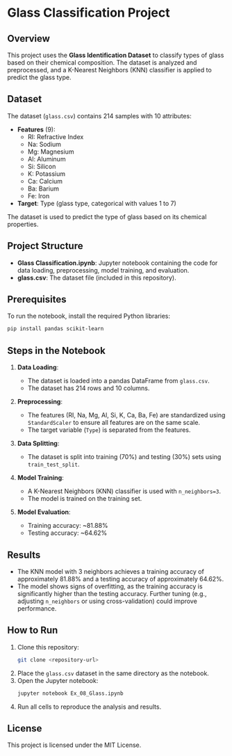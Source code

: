 # Glass Classification Project

## Overview
This project uses the **Glass Identification Dataset** to classify types of glass based on their chemical composition. The dataset is analyzed and preprocessed, and a K-Nearest Neighbors (KNN) classifier is applied to predict the glass type.

## Dataset
The dataset (`glass.csv`) contains 214 samples with 10 attributes:
- **Features** (9): 
  - RI: Refractive Index
  - Na: Sodium
  - Mg: Magnesium
  - Al: Aluminum
  - Si: Silicon
  - K: Potassium
  - Ca: Calcium
  - Ba: Barium
  - Fe: Iron
- **Target**: Type (glass type, categorical with values 1 to 7)

The dataset is used to predict the type of glass based on its chemical properties.

## Project Structure
- **Glass Classification.ipynb**: Jupyter notebook containing the code for data loading, preprocessing, model training, and evaluation.
- **glass.csv**: The dataset file (included in this repository).

## Prerequisites
To run the notebook, install the required Python libraries:
```bash
pip install pandas scikit-learn
```

## Steps in the Notebook
1. **Data Loading**:
   - The dataset is loaded into a pandas DataFrame from `glass.csv`.
   - The dataset has 214 rows and 10 columns.

2. **Preprocessing**:
   - The features (RI, Na, Mg, Al, Si, K, Ca, Ba, Fe) are standardized using `StandardScaler` to ensure all features are on the same scale.
   - The target variable (`Type`) is separated from the features.

3. **Data Splitting**:
   - The dataset is split into training (70%) and testing (30%) sets using `train_test_split`.

4. **Model Training**:
   - A K-Nearest Neighbors (KNN) classifier is used with `n_neighbors=3`.
   - The model is trained on the training set.

5. **Model Evaluation**:
   - Training accuracy: ~81.88%
   - Testing accuracy: ~64.62%

## Results
- The KNN model with 3 neighbors achieves a training accuracy of approximately 81.88% and a testing accuracy of approximately 64.62%.
- The model shows signs of overfitting, as the training accuracy is significantly higher than the testing accuracy. Further tuning (e.g., adjusting `n_neighbors` or using cross-validation) could improve performance.

## How to Run
1. Clone this repository:
   ```bash
   git clone <repository-url>
   ```
2. Place the `glass.csv` dataset in the same directory as the notebook.
3. Open the Jupyter notebook:
   ```bash
   jupyter notebook Ex_08_Glass.ipynb
   ```
4. Run all cells to reproduce the analysis and results.

## License
This project is licensed under the MIT License.
